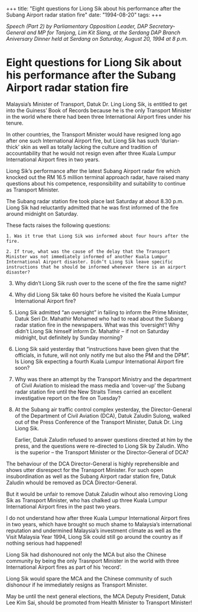 +++ 
title: "Eight questions for Liong Sik about his performance after the Subang Airport radar station fire"
date: "1994-08-20"
tags:
+++

_Speech (Part 2) by Parliamentary Opposition Leader, DAP Secretary-General and MP for Tanjong, Lim Kit Siang, at the Serdang DAP Branch Aniversary Dinner held at Serdang on Saturday, August 20, 1994 at 8 p.m._

# Eight questions for Liong Sik about his performance after the Subang Airport radar station fire

Malaysia’s Minister of Transport, Datuk Dr. Ling Liong Sik, is entitled to get into the Guiness’ Book of Records because he is the only Transport Minister in the world where there had been three International Airport fires under his tenure.</u>

In other countries, the Transport Minister would have resigned long ago after one such International Airport fire, but Liong Sik has such ‘durian-thick’ skin as well as totally lacking the culture and tradition of accountability that he would not resign even after three Kuala Lumpur International Airport fires in two years.

Liong Sik’s performance after the latest Subang Airport radar fire which knocked out the RM 16.5 million terminal approach radar, have raised many questions about his competence, responsibility and suitability to continue as Transport Minister.

The Subang radar station fire took place last Saturday at about 8.30 p.m. Liong Sik had reluctantly admitted that he was first informed of the fire around midnight on Saturday.

These facts raises the following questions:

	1. Was it true that Liong Sik was informed about four hours after the fire.

	2. If true, what was the cause of the delay that the Transport Minister was not immediately informed of another Kuala Lumpur International Airport disaster. Didn’t Liong Sik leave specific instructions that he should be informed whenever there is an airport disaster?

3. Why didn’t Liong Sik rush over to the scene of the fire the same night?

4. Why did Liong Sik take 60 hours before he visited the Kuala Lumpur International Airport fire?

5. Liong Sik admitted “an oversight” in failing to inform the Prime Minister, Datuk Seri Dr. Mahathir Mohamed who had to read about the Subang radar station fire in the newspapers. What was this ‘oversight’! Why didn’t Liong Sik himself inform Dr. Mahathir – if not on Saturday midnight, but definitely by Sunday morning?

6. Liong Sik said yesterday that “instructions have been given that the officials, in future, will not only notify me but also the PM and the DPM”. Is Liong Sik expecting a fourth Kuala Lumpur International Airport fire soon?

7. Why was there an attempt by the Transport Ministry and the department of Civil Aviation to mislead the mass media and ‘cover-up’ the Subang radar station fire until the New Straits Times carried an excellent investigative report on the fire on Tuesday?

8. At the Subang air traffic control complex yesterday, the Director-General of the Department of Civil Aviation (DCA), Datuk Zaludin Sulong, walked out of the Press Conference of the Transport Minister, Datuk Dr. Ling Liong Sik.

	Earlier, Datuk Zaludin refused to answer questions directed at him by the press, and the questions were re-directed to Liong Sik by Zaludin. Who is the superior – the Transport Minister or the Director-General of DCA?

The behaviour of the DCA Director-General is highly reprehensible and shows utter disrespect for the Transport Minister. For such open insubordination as well as the Subang Airport radar station fire, Datuk Zaludin whould be removed as DCA Director-General.

But it would be unfair to remove Datuk Zaludin wihout also removing Liong Sik as Transport Minister, who has chalked up three Kuala Lumpur International Airport fires in the past two years.
 	
I do not understand how after three Kuala Lumpur International Airport fires in two years, which have brought so much shame to Malaysia’s international reputation and undermined Malaysia’s investment climate as well as the Visit Malaysia Year 1994, Liong Sik could still go around the country as if nothing serious had happened!

Liong Sik had dishonoured not only the MCA but also the Chinese community by being the only Trasnport Minister in the world with three International Airport fires as part of his ‘record’.

Liong Sik would spare the MCA and the Chinese community of such dishonour if he immediately resigns as Transport Minister.

May be until the next general elections, the MCA Deputy President, Datuk Lee Kim Sai, should be promoted from Health Minister to Transport Minister!
 
